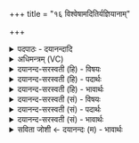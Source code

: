 +++
title = "१६ विश्वेषामदितिर्यज्ञियानाम्"

+++
<details><summary>पदपाठः - दयानन्दादि</summary>

विश्वे॑षाम्। अदि॑तिः। य॒ज्ञिया॑नाम्। विश्वे॑षाम्। अति॑थिः। मानु॑षाणाम्। अ॒ग्निः। दे॒वाना॑म्। अवः॑। आ॒वृ॒णा॒न इत्या॑ऽवृ॒णा॒नः। सु॒मृडी॒क इति॑ सुऽमृडी॒कः। भ॒व॒तु॒। जा॒तवे॑दा॒ इति॑ जा॒तऽवे॑दाः। १६।
</details>

<details><summary>अधिमन्त्रम् (VC)</summary>

- अग्निर्देवता
- गोतम ऋषिः
- स्वराट्पङ्क्तिः
- पञ्चमः
</details>

<details><summary>दयानन्द-सरस्वती (हि) - विषयः</summary>

फिर उसी विषय को अगले मन्त्र में कहा है ॥
</details>

<details><summary>दयानन्द-सरस्वती (हि) - पदार्थः</summary>

पदार्थान्वयभाषाः -  हे सभापते ! आप (विश्वेषाम्) सब (यज्ञियानाम्) पूजा सत्कार के योग्य (देवानाम्) विद्वानों के बीच (अदितिः) अखण्डित बुद्धिवाले (विश्वेषाम्) सब (मानुषाणाम्) मनुष्यों में (अतिथिः) पूजनीय (अवः) रक्षा आदि को (आवृणानः) अच्छे प्रकार स्वीकार करते हुए (सुमृडीकः) सुन्दर सुख देनेवाले (जातवेदाः) विद्या और योग के अभ्यास से प्रसिद्ध बुद्धिवाले (अग्निः) तेजस्वी राजा (भवतु) हूजिये ॥१६ ॥
</details>

<details><summary>दयानन्द-सरस्वती (हि) - भावार्थः</summary>

भावार्थभाषाः -  मनुष्यों को चाहिये कि जो सब विद्वानों में गम्भीर बुद्धिवाला, सब मनुष्यों में माननीय प्रजा की रक्षा आदि राजकार्य को स्वीकार करता, सब सुखों का दाता और वेदादि शास्त्रों का जाननेवाला शूरवीर हो, उसी को राजा करें ॥१६ ॥
</details>

<details><summary>दयानन्द-सरस्वती (सं) - विषयः</summary>

पुनस्तमेव विषयमाह ॥
</details>

<details><summary>दयानन्द-सरस्वती (सं) - पदार्थः</summary>

पदार्थान्वयभाषाः -  हे सभापते ! भवान् विश्वेषां यज्ञियानां देवानां मध्येऽदितिर्विश्वेषां मानुषाणामतिथिरव आवृणानः सुमृडीको जातवेदा अग्निर्भवतु ॥१६ ॥
</details>

<details><summary>दयानन्द-सरस्वती (सं) - भावार्थः</summary>

भावार्थभाषाः -  मनुष्यैर्यः सर्वेषु विद्वत्सु गम्भीरबुद्धिः, सर्वमनुष्येषु मान्यः, प्रजारक्षादिराजकार्यं स्वीकुर्वाणः, सर्वसुखदाता, वेदादिशास्त्रवेत्ता शूरो भवेत्, स राजा कर्तव्यः ॥१६ ॥
</details>

<details><summary>सविता जोशी ← दयानन्दः (म) - भावार्थः</summary>

भावार्थभाषाः -  विद्वानांमध्ये गंभीर, बुद्धिमान, सर्व माणसांमध्ये माननीय, प्रजेचे रक्षण करणारा, राज्यकारभार करणारा, सर्व सुख देणारा, वेदादी शास्रे जाणणारा, शूर वीर असेल त्यालाच माणसांनी राजा करावे.
</details>